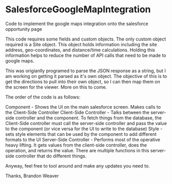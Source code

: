 # SalesforceGoogleMapIntegration
Code to implement the google maps integration onto the salesforce opportunity page

This code requires some fields and custom objects. The only custom object required is a Site object. This object holds information including the site address, geo-coordinates, and distance/time calculations. Holding this information helps to reduce the number of API calls that need to be made to google maps.

This was origianlly programed to parse the JSON response as a string, but I am working on getting it parsed as it's own object. The objective of this is to get the directions to pull into their own object, so I can then map them on the screen for the viewer. More on this to come.

The order of the code is as follows:

Component - Shows the UI on the main salesforce screen. Makes calls to the Client-Side Controller
Client-Side Controller - Talks between the server-side controller and the component. To fetch things from the database, the Client-Side controller must call the server-side controller and pass the value to the component (or vice versa for the UI to write to the database)
Style - sets style elements that can be used by the component to add different formats to the UI
Server-Side Controller - Performs most of the operative heavy lifting. It gets values from the client-side controller, does the operation, and returns the value. There are multiple functions in this server-side controller that do different things.

Anyway, feel free to tool around and make any updates you need to.

Thanks,
Brandon Weaver
